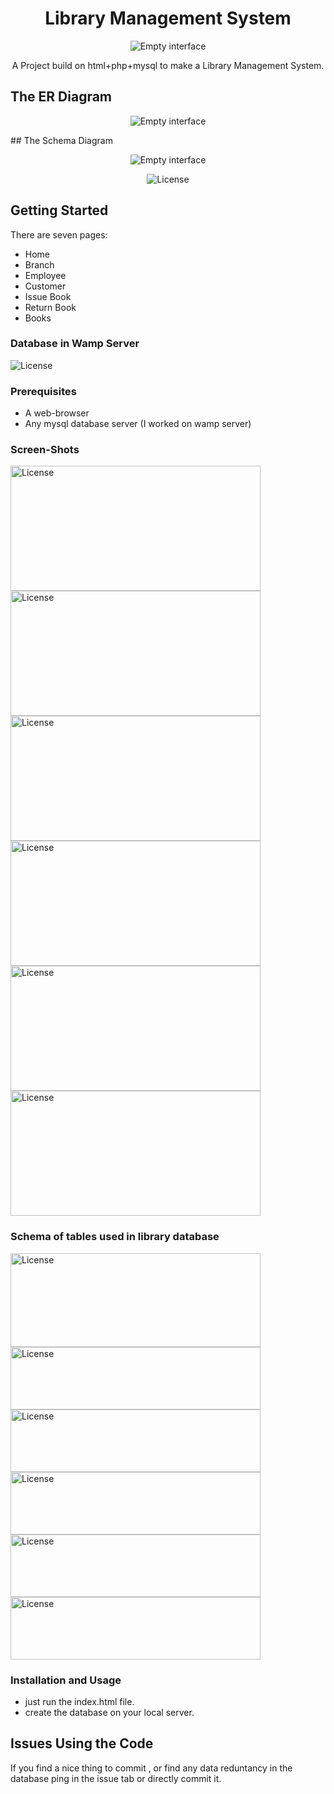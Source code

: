 <h1 align="center">Library Management System</h1>
<p align="center">
    <img src="https://imgur.com/SnBU0Nt.png" alt="Empty interface">
</p>

<p align="center">A Project build on html+php+mysql to make a Library Management System.</p>

## The ER Diagram
<p align="center">
    <img src="https://imgur.com/KEQ96Eh.png" alt="Empty interface">
</p>
## The Schema Diagram
<p align="center">
    <img src="https://imgur.com/gxYYNZp.png" alt="Empty interface">
</p>
<p align="center">
    <img src="https://img.shields.io/pypi/l/auto-py-to-exe.svg" alt="License"></a>
</p>

## Getting Started
There are seven pages:
- Home
- Branch
- Employee
- Customer
- Issue Book
- Return Book
- Books
### Database in Wamp Server
<p>
    <img src="https://imgur.com/4XZyIgQ.png" alt="License"></a>
</p>

### Prerequisites
 - A web-browser
 - Any mysql database server (I worked on wamp server)

### Screen-Shots
<p>
    <img src="https://imgur.com/8sPcfmy.png" alt="License" width="400" height="200"></a>
    <img src="https://imgur.com/U4Qhvlc.png" alt="License" width="400" height="200"></a>
    <img src="https://imgur.com/hiAVWJD.png" alt="License" width="400" height="200"></a>
    <img src="https://imgur.com/ebtNLl3.png" alt="License" width="400" height="200"></a>
    <img src="https://imgur.com/JDjy2Nq.png" alt="License" width="400" height="200"></a>
    <img src="https://imgur.com/faRZmOn.png" alt="License" width="400" height="200"></a> 
</p>

### Schema of tables used in library database
<p>
    <img src="https://imgur.com/C52H7Xe.png" alt="License" width="400" height="150"></a>
    <img src="https://imgur.com/aaq5xJD.png" alt="License" width="400" height="100"></a>
    <img src="https://imgur.com/o0277Xj.png" alt="License" width="400" height="100"></a>
    <img src="https://imgur.com/BB8GwNa.png" alt="License" width="400" height="100"></a>
    <img src="https://imgur.com/mYHNRan.png" alt="License" width="400" height="100"></a>
    <img src="https://imgur.com/PDkyKX6.png" alt="License" width="400" height="100"></a> 
</p>

### Installation and Usage
- just run the index.html file.
- create the database on your local server.

## Issues Using the Code
If you find a nice thing to commit , or find any data reduntancy in the database ping in the issue tab or directly commit it.
